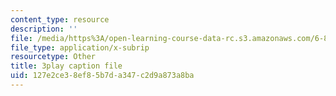 ```yaml
---
content_type: resource
description: ''
file: /media/https%3A/open-learning-course-data-rc.s3.amazonaws.com/6-832-underactuated-robotics-spring-2009/127e2ce38ef85b7da347c2d9a873a8ba_qtmmwILxVR4.vtt
file_type: application/x-subrip
resourcetype: Other
title: 3play caption file
uid: 127e2ce3-8ef8-5b7d-a347-c2d9a873a8ba
---
```

